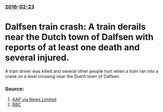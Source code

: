 ### [2016-02-23](/news/2016/02/23/index.md)

# Dalfsen train crash: A train derails near the Dutch town of Dalfsen with reports of at least one death and several injured. 

A train driver was killed and several other people hurt when a train ran into a crane on a level crossing near the Dutch town of Dalfsen.


### Source:

1. [AAP via News Limited](http://www.news.com.au/world/breaking-news/one-dead-in-dutch-train-collision/news-story/056a88bad961cb99baba9d7b7fe1bd91?from=public_rss)
2. [BBC](http://www.bbc.com/news/world-europe-35639164)
